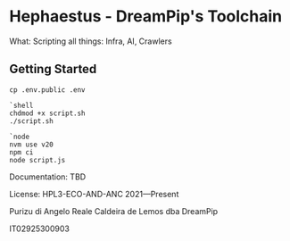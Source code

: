 # Hephaestus - DreamPip's Toolchain
What: Scripting all things: Infra, AI, Crawlers

## Getting Started

```
cp .env.public .env

`shell
chdmod +x script.sh
./script.sh

`node
nvm use v20
npm ci
node script.js
```

Documentation: TBD

License: HPL3-ECO-AND-ANC 2021—Present

Purizu di Angelo Reale Caldeira de Lemos dba DreamPip

IT02925300903
